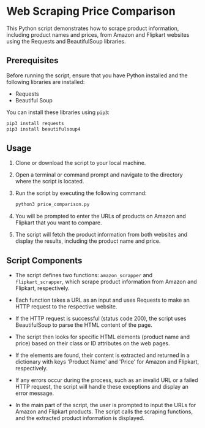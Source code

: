 # Web Scraping Price Comparison

This Python script demonstrates how to scrape product information, including product names and prices, from Amazon and Flipkart websites using the Requests and BeautifulSoup libraries.

## Prerequisites

Before running the script, ensure that you have Python installed and the following libraries are installed:

- Requests
- Beautiful Soup

You can install these libraries using `pip3`:

```bash
pip3 install requests
pip3 install beautifulsoup4
```

## Usage

1. Clone or download the script to your local machine.

2. Open a terminal or command prompt and navigate to the directory where the script is located.

3. Run the script by executing the following command:

   ```bash
   python3 price_comparison.py
   ```

4. You will be prompted to enter the URLs of products on Amazon and Flipkart that you want to compare.

5. The script will fetch the product information from both websites and display the results, including the product name and price.

## Script Components

- The script defines two functions: `amazon_scrapper` and `flipkart_scrapper`, which scrape product information from Amazon and Flipkart, respectively.

- Each function takes a URL as an input and uses Requests to make an HTTP request to the respective website.

- If the HTTP request is successful (status code 200), the script uses BeautifulSoup to parse the HTML content of the page.

- The script then looks for specific HTML elements (product name and price) based on their class or ID attributes on the web pages.

- If the elements are found, their content is extracted and returned in a dictionary with keys 'Product Name' and 'Price' for Amazon and Flipkart, respectively.

- If any errors occur during the process, such as an invalid URL or a failed HTTP request, the script will handle these exceptions and display an error message.

- In the main part of the script, the user is prompted to input the URLs for Amazon and Flipkart products. The script calls the scraping functions, and the extracted product information is displayed.

